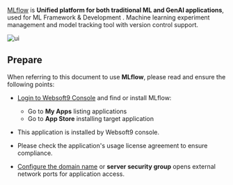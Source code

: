 [MLflow](https://mlflow.org/) is **Unified platform for both traditional ML and GenAI applications**, used for ML Framework & Development . Machine learning experiment management and model tracking tool with version control support.


![ui](http://libs.websoft9.com/Websoft9/DocsPicture/zh/mlflow/mlflow-ui-websoft9.png)


## Prepare

When referring to this document to use **MLflow**, please read and ensure the following points:

- [Login to Websoft9 Console](./login-console) and find or install MLflow:
  - Go to **My Apps** listing applications 
  - Go to **App Store** installing target application

- This application is installed by Websoft9 console.


- Please check the application's usage license agreement to ensure compliance.


- [Configure the domain name](./domain-set) or **server security group** opens external network ports for application access.